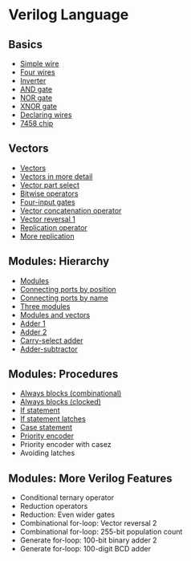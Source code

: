 # Verilog Language
## Basics
* [Simple wire](./3/3.md)
* [Four wires](./4/4.md)
* [Inverter](./5/5.md)
* [AND gate](./6/6.md)
* [NOR gate](./7/7.md)
* [XNOR gate](./8/8.md)
* [Declaring wires](./9/9.md)
* [7458 chip](./10/10.md)

## Vectors
* [Vectors](./11/11.md)
* [Vectors in more detail](./12/12.md)
* [Vector part select](./13/13.md)
* [Bitwise operators](./14/14.md)
* [Four-input gates](./15/15.md)
* [Vector concatenation operator](./16/16.md)
* [Vector reversal 1](./17/17.md)
* [Replication operator](./18/18.md)
* [More replication](./19/19.md)

## Modules: Hierarchy
* [Modules](./20/20.md)
* [Connecting ports by position](./21/21.md)
* [Connecting ports by name](./22/22.md)
* [Three modules](./23/23.md)
* [Modules and vectors](./24/24.md)
* [Adder 1](./25/25.md)
* [Adder 2](./26/26.md)
* [Carry-select adder](./27/27.md)
* [Adder-subtractor](./28/28.md)

## Modules: Procedures
* [Always blocks (combinational)](./29/29.md)
* [Always blocks (clocked)](./30/30.md)
* [If statement](./31/31.md)
* [If statement latches](./32/32.md)
* [Case statement](./33/33.md)
* [Priority encoder](./34/34.md)
* Priority encoder with casez
* Avoiding latches

## Modules: More Verilog Features
* Conditional ternary operator
* Reduction operators
* Reduction: Even wider gates
* Combinational for-loop: Vector reversal 2
* Combinational for-loop: 255-bit population count
* Generate for-loop: 100-bit binary adder 2
* Generate for-loop: 100-digit BCD adder
